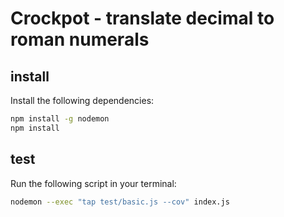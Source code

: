 # Crockpot - translate decimal to roman numerals

## install
Install the following dependencies:

```bash
npm install -g nodemon
npm install
```

## test
Run the following script in your terminal:

```bash
nodemon --exec "tap test/basic.js --cov" index.js
```

